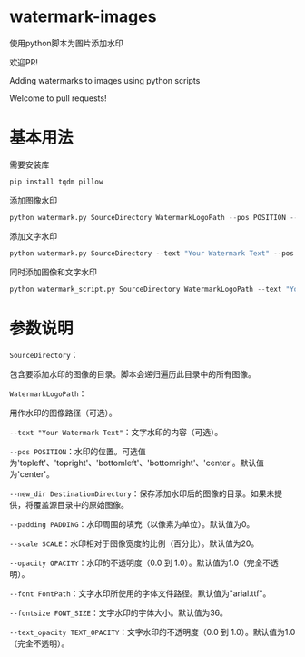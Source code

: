 # watermark-images
使用python脚本为图片添加水印

欢迎PR!

Adding watermarks to images using python scripts

Welcome to pull requests!

# 基本用法
需要安装库
```bash
pip install tqdm pillow
```
添加图像水印
```python
python watermark.py SourceDirectory WatermarkLogoPath --pos POSITION --new_dir DestinationDirectory --padding PADDING --scale SCALE --opacity OPACITY
```
添加文字水印
```python
python watermark.py SourceDirectory --text "Your Watermark Text" --pos POSITION --new_dir DestinationDirectory --padding PADDING --fontsize FONT_SIZE --text_opacity TEXT_OPACITY --font FontPath
```
同时添加图像和文字水印
```python
python watermark_script.py SourceDirectory WatermarkLogoPath --text "Your Watermark Text" --pos POSITION --new_dir DestinationDirectory --padding PADDING --scale SCALE --opacity OPACITY --fontsize FONT_SIZE --text_opacity TEXT_OPACITY --font FontPath
```
# 参数说明
`SourceDirectory`：

包含要添加水印的图像的目录。脚本会递归遍历此目录中的所有图像。

`WatermarkLogoPath`：

用作水印的图像路径（可选）。

`--text "Your Watermark Text"`：文字水印的内容（可选）。

`--pos POSITION`：水印的位置。可选值为'topleft'、'topright'、'bottomleft'、'bottomright'、'center'。默认值为'center'。

`--new_dir DestinationDirectory`：保存添加水印后的图像的目录。如果未提供，将覆盖源目录中的原始图像。

`--padding PADDING`：水印周围的填充（以像素为单位）。默认值为0。

`--scale SCALE`：水印相对于图像宽度的比例（百分比）。默认值为20。

`--opacity OPACITY`：水印的不透明度（0.0 到 1.0）。默认值为1.0（完全不透明）。

`--font FontPath`：文字水印所使用的字体文件路径。默认值为"arial.ttf"。

`--fontsize FONT_SIZE`：文字水印的字体大小。默认值为36。

`--text_opacity TEXT_OPACITY`：文字水印的不透明度（0.0 到 1.0）。默认值为1.0（完全不透明）。
